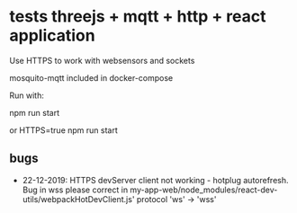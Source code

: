 # tests threejs + mqtt + http + react application


Use HTTPS  to work with websensors and sockets

mosquito-mqtt included in docker-compose

Run with:

npm run start

or
HTTPS=true npm run start


## bugs

- 22-12-2019: HTTPS devServer client not working - hotplug autorefresh.
    Bug in wss please correct in my-app-web/node_modules/react-dev-utils/webpackHotDevClient.js'
protocol 'ws' -> 'wss'
